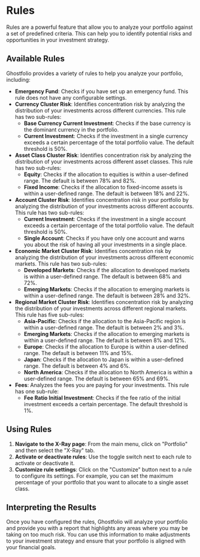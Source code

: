 # Rules

Rules are a powerful feature that allow you to analyze your portfolio against a set of predefined criteria. This can help you to identify potential risks and opportunities in your investment strategy.

## Available Rules

Ghostfolio provides a variety of rules to help you analyze your portfolio, including:

*   **Emergency Fund**: Checks if you have set up an emergency fund. This rule does not have any configurable settings.
*   **Currency Cluster Risk**: Identifies concentration risk by analyzing the distribution of your investments across different currencies. This rule has two sub-rules:
    *   **Base Currency Current Investment**: Checks if the base currency is the dominant currency in the portfolio.
    *   **Current Investment**: Checks if the investment in a single currency exceeds a certain percentage of the total portfolio value. The default threshold is 50%.
*   **Asset Class Cluster Risk**: Identifies concentration risk by analyzing the distribution of your investments across different asset classes. This rule has two sub-rules:
    *   **Equity**: Checks if the allocation to equities is within a user-defined range. The default is between 78% and 82%.
    *   **Fixed Income**: Checks if the allocation to fixed-income assets is within a user-defined range. The default is between 18% and 22%.
*   **Account Cluster Risk**: Identifies concentration risk in your portfolio by analyzing the distribution of your investments across different accounts. This rule has two sub-rules:
    *   **Current Investment**: Checks if the investment in a single account exceeds a certain percentage of the total portfolio value. The default threshold is 50%.
    *   **Single Account**: Checks if you have only one account and warns you about the risk of having all your investments in a single place.
*   **Economic Market Cluster Risk**: Identifies concentration risk by analyzing the distribution of your investments across different economic markets. This rule has two sub-rules:
    *   **Developed Markets**: Checks if the allocation to developed markets is within a user-defined range. The default is between 68% and 72%.
    *   **Emerging Markets**: Checks if the allocation to emerging markets is within a user-defined range. The default is between 28% and 32%.
*   **Regional Market Cluster Risk**: Identifies concentration risk by analyzing the distribution of your investments across different regional markets. This rule has five sub-rules:
    *   **Asia-Pacific**: Checks if the allocation to the Asia-Pacific region is within a user-defined range. The default is between 2% and 3%.
    *   **Emerging Markets**: Checks if the allocation to emerging markets is within a user-defined range. The default is between 8% and 12%.
    *   **Europe**: Checks if the allocation to Europe is within a user-defined range. The default is between 11% and 15%.
    *   **Japan**: Checks if the allocation to Japan is within a user-defined range. The default is between 4% and 6%.
    *   **North America**: Checks if the allocation to North America is within a user-defined range. The default is between 65% and 69%.
*   **Fees**: Analyzes the fees you are paying for your investments. This rule has one sub-rule:
    *   **Fee Ratio Initial Investment**: Checks if the fee ratio of the initial investment exceeds a certain percentage. The default threshold is 1%.

## Using Rules

1.  **Navigate to the X-Ray page**: From the main menu, click on "Portfolio" and then select the "X-Ray" tab.
2.  **Activate or deactivate rules**: Use the toggle switch next to each rule to activate or deactivate it.
3.  **Customize rule settings**: Click on the "Customize" button next to a rule to configure its settings. For example, you can set the maximum percentage of your portfolio that you want to allocate to a single asset class.

## Interpreting the Results

Once you have configured the rules, Ghostfolio will analyze your portfolio and provide you with a report that highlights any areas where you may be taking on too much risk. You can use this information to make adjustments to your investment strategy and ensure that your portfolio is aligned with your financial goals.